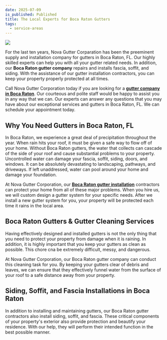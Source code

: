 ```yaml
---
date: 2025-07-09
is_published: Published
title: The Local Experts for Boca Raton Gutters
tags:
  - service-areas
---
```

![](/media/gutters-boca-raton-fl.jpg)

For the last ten years, Nova Gutter Corparation has been the preeminent supply and installation company for gutters in Boca Raton, FL. Our highly skilled experts can help you with all your gutter related needs. In addition, our **Boca Raton gutter company** repairs and installs fascia, soffit, and siding. With the assistance of our gutter installation contractors, you can keep your property properly protected at all times.

Call Nova Gutter Corporation today if you are looking for a [**gutter company in Boca Raton**](https://www.novagutter.com/). Our courteous and polite staff would be happy to assist you in any way that we can. Our experts can answer any questions that you may have about our exceptional services and gutters in Boca Raton, FL. We can schedule your appointment today.

## Why You Need Gutters in Boca Raton, FL

In Boca Raton, we experience a great deal of precipitation throughout the year. When rain hits your roof, it must be given a safe way to flow off of your home. Without Boca Raton gutters, the water that collects can cascade of the side of your roof and cause substantial problems to your property. Uncontrolled water can damage your fascia, soffit, siding, doors, and windows. It can be absolutely devastating to landscaping, pathways, and driveways. If left unaddressed, water can pool around your home and damage your foundation.

At Nova Gutter Corporation, our [**Boca Raton gutter installation**](https://www.novagutter.com/gutter-installation-boca-raton-fl.php) contractors can protect your home from all of these major problems. When you hire us, we will custom design a gutter system for your specific needs. After we install a new gutter system for you, your property will be protected each time it rains in the local area.

## Boca Raton Gutters & Gutter Cleaning Services

Having effectively designed and installed gutters is not the only thing that you need to protect your property from damage when it is raining. In addition, it is highly important that you keep your gutters as clean as possible. This chore cna be extremely difficult, messy, and dangerous.

At Nova Gutter Corporation, our Boca Raton gutter company can conduct this cleaning task for you. By keeping your gutters clear of debris and leaves, we can ensure that they effectively funnel water from the surface of your roof to a safe distance away from your property.

## Siding, Soffit, and Fascia Installations in Boca Raton

In addition to installing and maintaining gutters, our Boca Raton gutter contractors also install siding, soffit, and fascia. These critical components of your property's exterior also provide protection and beautify your residence. With our help, they will perform their intended function in the best possible manner.